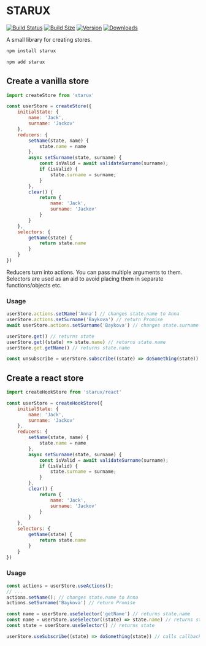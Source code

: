 # STARUX

[![Build Status](https://img.shields.io/github/actions/workflow/status/tokhichevsky/starux/npm-publish.yml)](https://github.com/tokhichevsky/starux/actions?query=workflow%3A%22Node.js+Package%22++)
[![Build Size](https://img.shields.io/bundlephobia/minzip/starux?label=bundle%20size)](https://bundlephobia.com/result?p=starux)
[![Version](https://img.shields.io/npm/v/starux)](https://www.npmjs.com/package/starux)
[![Downloads](https://img.shields.io/npm/dt/starux.svg)](https://www.npmjs.com/package/starux)

A small library for creating stores.

```bash
npm install starux
```

```bash
npm add starux
```


## Create a vanilla store


```jsx
import createStore from 'starux'

const userStore = createStore({
    initialState: {
        name: 'Jack',
        surname: 'Jackov'
    },
    reducers: {
        setName(state, name) {
            state.name = name
        },
        async setSurname(state, surname) {
            const isValid = await validateSurname(surname);
            if (isValid) {
                state.surname = surname;
            }
        },
        clear() {
            return {
                name: 'Jack',
                surname: 'Jackov'
            }
        }
    },
    selectors: {
        getName(state) {
            return state.name
        }
    }
})
```

Reducers turn into actions. You can pass multiple arguments to them.
Selectors are used as an aid to avoid placing them in separate functions/objects etc.

### Usage

```jsx
userStore.actions.setName('Anna') // changes state.name to Anna
userStore.actions.setSurname('Baykova') // return Promise
await userStore.actions.setSurname('Baykova') // changes state.surname to Baykova

userStore.get() // returns state
userStore.get((state) => state.name) // returns state.name
userStore.get.getName() // returns state.name

const unsubscribe = userStore.subscribe((state) => doSomething(state)) // calls callback every state changing
```

## Create a react store


```jsx
import createHookStore from 'starux/react'

const userStore = createHookStore({
    initialState: {
        name: 'Jack',
        surname: 'Jackov'
    },
    reducers: {
        setName(state, name) {
            state.name = name
        },
        async setSurname(state, surname) {
            const isValid = await validateSurname(surname);
            if (isValid) {
                state.surname = surname;
            }
        },
        clear() {
            return {
                name: 'Jack',
                surname: 'Jackov'
            }
        }
    },
    selectors: {
        getName(state) {
            return state.name
        }
    }
})
```

### Usage

```jsx
const actions = userStore.useActions();
// ...
actions.setName(); // changes state.name to Anna
actions.setSurname('Baykova') // return Promise
```
```jsx
const name = userStore.useSelector('getName') // returns state.name
const name = userStore.useSelector((state) => state.name) // returns state.name
const state = userStore.useSelector() // returns state
```

```jsx
userStore.useSubscribe((state) => doSomething(state)) // calls callback every state changing
```
